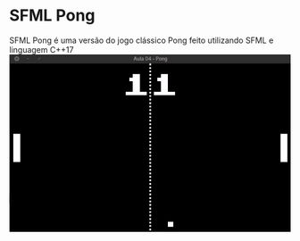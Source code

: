 # SFML Pong
SFML Pong é uma versão do jogo clássico Pong feito utilizando SFML e linguagem C++17
![Pong](https://github.com/sergiosvieira/sfml-pong/blob/master/pong.gif)

